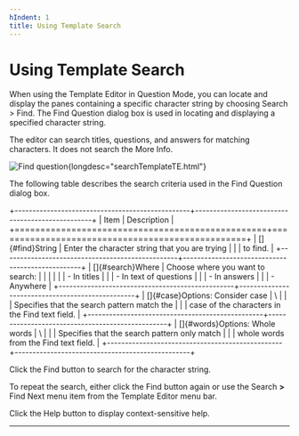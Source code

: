 ```yaml
---
hIndent: 1
title: Using Template Search
---
```


# Using Template Search

When using the Template Editor in Question Mode, you can locate and display the panes containing a
specific character string by choosing Search \> Find. The Find Question dialog box is used in
locating and displaying a specified character string.

The editor can search titles, questions, and answers for matching characters. It does not search the
More Info.

![Find question](../../images/i18NfindQuest.gif){longdesc="searchTemplateTE.html"}

The following table describes the search criteria used in the Find Question dialog box.

+-------------------------------------------------+-------------------------------------------------+
| Item                                            | Description                                     |
+=================================================+=================================================+
| []{#find}String                                 | Enter the character string that you are trying  |
|                                                 | to find.                                        |
+-------------------------------------------------+-------------------------------------------------+
| []{#search}Where                                | Choose where you want to search:                |
|                                                 |                                                 |
|                                                 | -   In titles                                   |
|                                                 | -   In text of questions                        |
|                                                 | -   In answers                                  |
|                                                 | -   Anywhere                                    |
+-------------------------------------------------+-------------------------------------------------+
| []{#case}Options: Consider case                 | \                                               |
|                                                 | Specifies that the search pattern match the     |
|                                                 | case of the characters in the Find text field.  |
+-------------------------------------------------+-------------------------------------------------+
| []{#words}Options: Whole words                  | \                                               |
|                                                 | Specifies that the search pattern only match    |
|                                                 | whole words from the Find text field.           |
+-------------------------------------------------+-------------------------------------------------+

Click the Find button to search for the character string.

To repeat the search, either click the Find button again or use the Search **\>** Find Next menu
item from the Template Editor menu bar.

Click the Help button to display context-sensitive help.

----------------------------------------------------------------------------------------------------

